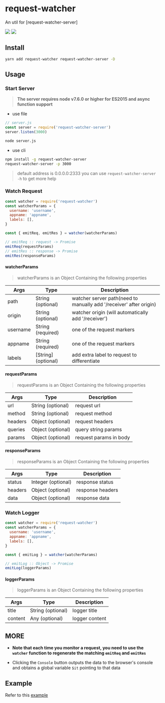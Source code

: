 # request-watcher

An util for [request-watcher-server]

![](https://lisiur.com/2017/10/22/%E5%85%88%E5%8D%A0%E4%B8%AA%E5%9D%91/1.png)
![](https://lisiur.com/2017/10/22/%E5%85%88%E5%8D%A0%E4%B8%AA%E5%9D%91/2.png)
## Install

```bash
yarn add request-watcher request-watcher-server -D
```

## Usage

### Start Server

> **The server requires node v7.6.0 or higher for ES2015 and async function support**

- use file

```javascript
// server.js
const server = require('request-watcher-server')
server.listen(3000)
```

```bash
node server.js
```

- use cli

```bash
npm install -g request-watcher-server
request-watcher-server -p 3000
```

> default address is 0.0.0.0:2333
> you can use `request-watcher-server -h` to get more help

### Watch Request

```javascript
const watcher = require('request-watcher')
const watcherParams = {
  username: 'username',
  appname: 'appname',
  labels: [],
}

const { emitReq, emitRes } = watcher(watcherParams)

// emitReq :: request -> Promise 
emitReq(requestParams)
// emitRes :: response -> Promise
emitRes(responseParams)

```
#### watcherParams

> watcherParams is an Object Containing the following properties

Args              | Type                                | Description
-------------     | -------------                       | --------
path              | String (optional)                   | watcher server path(need to manually add '/receiver' after origin) 
origin            | String (optional)                   | watcher origin (will automatically add '/receiver') 
username          | String (required)                   | one of the request markers
appname           | String (required)                   | one of the request markers
labels            | \[String\] (optional)               | add extra label to request to differentiate

#### requestParams

> requestParams is an Object Containing the following properties

Args              | Type                 | Description
------------------|----------------------|---------
url               | String (optional)    | request url
method            | String (optional)    | request method
headers           | Object (optional)    | request headers
queries           | Object (optional)    | query string params
params            | Object (optional)    | request params in body


#### responseParams

> responseParams is an Object Containing the following properties

Args              | Type                 | Description
------------------|----------------------|---------
status            | Integer (optional)   | response status
headers           | Object (optional)    | response headers
data              | Object (optional)    | response data

### Watch Logger

```javascript
const watcher = require('request-watcher')
const watcherParams = {
  username: 'username',
  appname: 'appname',
  labels: [],
}

const { emitLog } = watcher(watcherParams)

// emitLog :: Object -> Promise 
emitLog(loggerParams)

```

#### loggerParams

> loggerParams is an Object Containing the following properties

Args              | Type                 | Description
------------------|----------------------|---------
title             | String (optional)    | logger title
content           | Any (optional)       | logger content

## MORE

- **Note that each time you monitor a request, you need to use the `watcher` function to regenerate the matching `emitReq` and `emitRes`**

- Clicking the `Console` button outputs the data to the browser's console and obtains a global variable `$it` pointing to that data
## Example

Refer to this [example](https://github.com/lisiur/request-watcher-webapp/tree/master/end-user-app-test)